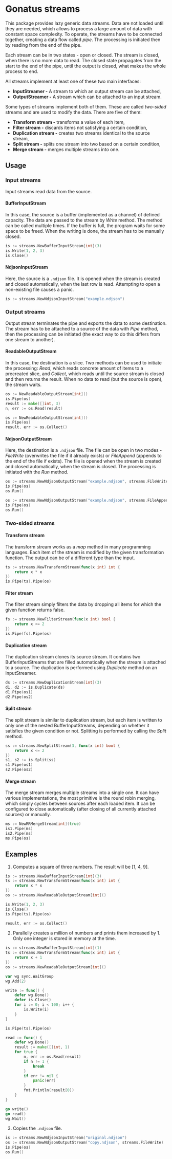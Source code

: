 # Gonatus streams

This package provides lazy generic data streams. Data are not loaded until they are needed, which allows to process a large amount of data with constant space complexity. To operate, the streams have to be connected together, creating a data flow called *pipe*. The processing is initiated then by reading from the end of the pipe.

Each stream can be in two states - open or closed. The stream is closed, when there is no more data to read. The closed state propagates from the start to the end of the pipe, until the output is closed, what makes the whole process to end.

All streams implement at least one of these two main interfaces:

- **InputStreamer -** A stream to which an output stream can be attached,
- **OutputStreamer -** A stream which can be attached to an input stream.

Some types of streams implement both of them. These are called *two-sided* streams and are used to modify the data. There are five of them:

- **Transform stream -** transforms a value of each item,
- **Filter stream -** discards items not satisfying a certain condition,
- **Duplication stream -** creates two streams identical to the source stream,
- **Split stream -** splits one stream into two based on a certain condition,
- **Merge stream -** merges multiple streams into one.

## Usage

### Input streams

Input streams read data from the source.

#### BufferInputStream

In this case, the source is a buffer (implemented as a channel) of defined capacity. The data are passed to the stream by *Write* method. The method can be called multiple times. If the buffer is full, the program waits for some space to be freed. When the writing is done, the stream has to be manually closed.

```go
is := streams.NewBufferInputStream[int](3)
is.Write(1, 2, 3)
is.Close()
```

#### NdjsonInputStream

Here, the source is a `.ndjson` file. It is opened when the stream is created and closed automatically, when the last row is read. Attempting to open a non-existing file causes a panic.

```go
is := streams.NewNdjsonInputStream("example.ndjson")
```

### Output streams

Output stream terminates the pipe and exports the data to some destination. The stream has to be attached to a source of the data with *Pipe* method, then the processing can be initiated (the exact way to do this differs from one stream to another).

#### ReadableOutputStream

In this case, the destination is a slice. Two methods can be used to initiate the processing: *Read*, which reads concrete amount of items to a precreated slice, and *Collect*, which reads until the source stream is closed and then returns the result. When no data to read (but the source is open), the stream waits.

```go
os := NewReadableOutputStream[int]()
is.Pipe(os)
result := make([]int, 3)
n, err := os.Read(result)
```

```go
os := NewReadableOutputStream[int]()
is.Pipe(os)
result, err := os.Collect()
```

#### NdjsonOutputStream

Here, the destination is a `.ndjson` file. The file can be open in two modes - *FileWrite* (overwrites the file if it already exists) or *FileAppend* (appends to the end of the file if exists). The file is opened when the stream is created and closed automatically, when the stream is closed. The processing is initiated with the *Run* method.

```go
os := streams.NewNdjsonOutputStream("example.ndjson", streams.FileWrite)
is.Pipe(os)
os.Run()
```

```go
os := streams.NewNdjsonOutputStream("example.ndjson", streams.FileAppend)
is.Pipe(os)
os.Run()
```

### Two-sided streams

#### Transform stream

The transform stream works as a *map* method in many programming languages. Each item of the stream is modified by the given transformation function. The output can be of a different type than the input.

```go
ts := streams.NewTransformStream(func(x int) int {
    return x * x
})
is.Pipe(ts).Pipe(os)
```

#### Filter stream

The filter stream simply filters the data by dropping all items for which the given function returns false.

```go
fs := streams.NewFilterStream(func(x int) bool {
	return x <= 2
})
is.Pipe(fs).Pipe(os)
```

#### Duplication stream

The duplication stream clones its source stream. It contains two BufferInputStreams that are filled automatically when the stream is attached to a source. The duplication is performed using *Duplicate* method on an InputStreamer.

```go
ds := streams.NewDuplicationStream[int](3)
d1, d2 := is.Duplicate(ds)
d1.Pipe(os1)
d2.Pipe(os2)
```

#### Split stream

The split stream is similar to duplication stream, but each item is written to only one of the nested BufferInputStreams, depending on whether it satisfies the given condition or not. Splitting is performed by calling the *Split* method.

```go
ss := streams.NewSplitStream(3, func(x int) bool {
	return x <= 2
})
s1, s2 := is.Split(ss)
s1.Pipe(os1)
s2.Pipe(os2)
```

#### Merge stream

The merge stream merges multiple streams into a single one. It can have various implementations, the most primitive is the round robin merging, which simply cycles between sources after each loaded item. It can be configured to close automatically (after closing of all currently attached sources) or manually.

```go
ms := NewRRMergeStream[int](true)
is1.Pipe(ms)
is2.Pipe(ms)
ms.Pipe(os)
```

## Examples

1. Computes a square of three numbers. The result will be [1, 4, 9].

```go
is := streams.NewBufferInputStream[int](3)
ts := streams.NewTransformStream(func(x int) int {
    return x * x
})
os := streams.NewReadableOutputStream[int]()

is.Write(1, 2, 3)
is.Close()
is.Pipe(ts).Pipe(os)

result, err := os.Collect()
```

2. Parallelly creates a million of numbers and prints them increased by 1. Only one integer is stored in memory at the time.

```go
is := streams.NewBufferInputStream[int](1)
ts := streams.NewTransformStream(func(x int) int {
    return x + 1
})
os := streams.NewReadableOutputStream[int]()

var wg sync.WaitGroup
wg.Add(2)

write := func() {
    defer wg.Done()
    defer is.Close()
    for i := 0; i < 100; i++ {
        is.Write(i)
    }
}

is.Pipe(ts).Pipe(os)

read := func() {
    defer wg.Done()
    result := make([]int, 1)
    for true {
        n, err := os.Read(result)
        if n != 1 {
            break
        }
        if err != nil {
            panic(err)
        }
        fmt.Println(result[0])
    }
}

go write()
go read()
wg.Wait()
```

3. Copies the `.ndjson` file.

```go
is := streams.NewNdjsonInputStream("original.ndjson")
os := streams.NewNdjsonOutputStream("copy.ndjson", streams.FileWrite)
is.Pipe(os)
os.Run()
```
